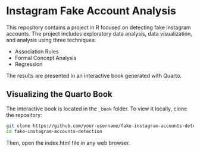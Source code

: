 # Instagram Fake Account Analysis

This repository contains a project in R focused on detecting fake Instagram accounts. The project includes exploratory data analysis, data visualization, and analysis using three techniques:

- Association Rules
- Formal Concept Analysis
- Regression

The results are presented in an interactive book generated with Quarto.

## Visualizing the Quarto Book

The interactive book is located in the `_book` folder. To view it locally, clone the repository:

```bash
git clone https://github.com/your-username/fake-instagram-accounts-detection.git
cd fake-instagram-accounts-detection
```

Then, open the index.html file in any web browser.
